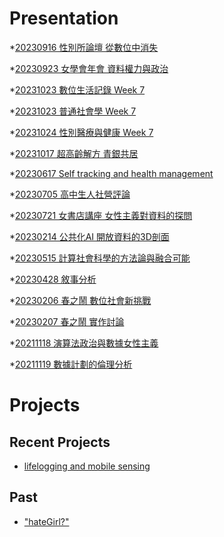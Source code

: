 # Presentation
*[20230916 性別所論壇 從數位中消失]()

*[20230923 女學會年會 資料權力與政治]()

*[20231023 數位生活記錄 Week 7]()

*[20231023 普通社會學 Week 7](https://docs.google.com/presentation/d/e/2PACX-1vQZ20mDKGGDOwfBHcakFXtsYTIWenbXlSGJUFYg-YeUzIY5mn_0Y7WY2RacozljOdhmH5Y-cLmJFkmz/pub?start=false&loop=false&delayms=3000)

*[20231024 性別醫療與健康 Week 7]()

*[20231017 超高齡解方 青銀共居]()

*[20230617 Self tracking and health management]()

*[20230705 高中生人社營評論]()

*[20230721 女書店講座 女性主義對資料的探問]()

*[20230214 公共化AI 開放資料的3D剖面]()

*[20230515 計算社會科學的方法論與融合可能]()

*[20230428 敘事分析]()

*[20230206 春之鬧 數位社會新挑戰]()

*[20230207 春之鬧 實作討論]()


*[20211118 演算法政治與數據女性主義]()

*[20211119 數據計劃的倫理分析]()


# Projects

## Recent Projects
* [lifelogging and mobile sensing]()

## Past
* ["hateGirl?"]()

